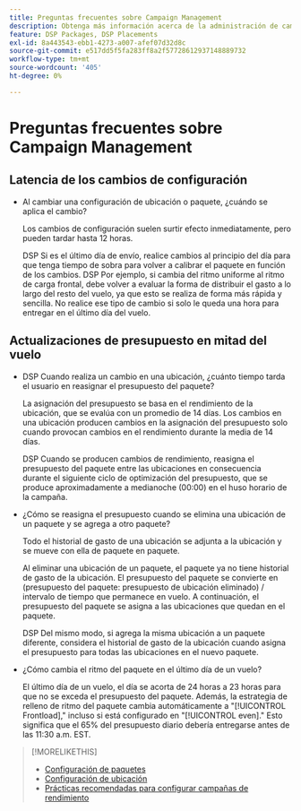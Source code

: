 ```yaml
---
title: Preguntas frecuentes sobre Campaign Management
description: Obtenga más información acerca de la administración de campañas, incluido el período de latencia de los cambios y lo que sucede cuando se realizan cambios de presupuesto durante un vuelo.
feature: DSP Packages, DSP Placements
exl-id: 8a443543-ebb1-4273-a007-afef07d32d8c
source-git-commit: e517dd5f5fa283ff8a2f57728612937148889732
workflow-type: tm+mt
source-wordcount: '405'
ht-degree: 0%

---
```


# Preguntas frecuentes sobre Campaign Management

<!-- Most of this information should be moved into the relevant topics (especially editing topics). -->

## Latencia de los cambios de configuración

* Al cambiar una configuración de ubicación o paquete, ¿cuándo se aplica el cambio?

  Los cambios de configuración suelen surtir efecto inmediatamente, pero pueden tardar hasta 12 horas.

  DSP Si es el último día de envío, realice cambios al principio del día para que tenga tiempo de sobra para volver a calibrar el paquete en función de los cambios. DSP Por ejemplo, si cambia del ritmo uniforme al ritmo de carga frontal, debe volver a evaluar la forma de distribuir el gasto a lo largo del resto del vuelo, ya que esto se realiza de forma más rápida y sencilla. No realice ese tipo de cambio si solo le queda una hora para entregar en el último día del vuelo.

## Actualizaciones de presupuesto en mitad del vuelo

* DSP Cuando realiza un cambio en una ubicación, ¿cuánto tiempo tarda el usuario en reasignar el presupuesto del paquete?

  La asignación del presupuesto se basa en el rendimiento de la ubicación, que se evalúa con un promedio de 14 días. Los cambios en una ubicación producen cambios en la asignación del presupuesto solo cuando provocan cambios en el rendimiento durante la media de 14 días.

  DSP Cuando se producen cambios de rendimiento, reasigna el presupuesto del paquete entre las ubicaciones en consecuencia durante el siguiente ciclo de optimización del presupuesto, que se produce aproximadamente a medianoche (00:00) en el huso horario de la campaña.

* ¿Cómo se reasigna el presupuesto cuando se elimina una ubicación de un paquete y se agrega a otro paquete?

  Todo el historial de gasto de una ubicación se adjunta a la ubicación y se mueve con ella de paquete en paquete.

  Al eliminar una ubicación de un paquete, el paquete ya no tiene historial de gasto de la ubicación. El presupuesto del paquete se convierte en (presupuesto del paquete: presupuesto de ubicación eliminado) / intervalo de tiempo que permanece en vuelo. A continuación, el presupuesto del paquete se asigna a las ubicaciones que quedan en el paquete.

  DSP Del mismo modo, si agrega la misma ubicación a un paquete diferente, considera el historial de gasto de la ubicación cuando asigna el presupuesto para todas las ubicaciones en el nuevo paquete.

* ¿Cómo cambia el ritmo del paquete en el último día de un vuelo?

  El último día de un vuelo, el día se acorta de 24 horas a 23 horas para que no se exceda el presupuesto del paquete. Además, la estrategia de relleno de ritmo del paquete cambia automáticamente a &quot;[!UICONTROL Frontload],&quot; incluso si está configurado en &quot;[!UICONTROL even].&quot; Esto significa que el 65% del presupuesto diario debería entregarse antes de las 11:30 a.m. EST.

>[!MORELIKETHIS]
>
>* [Configuración de paquetes](/help/dsp/campaign-management/packages/package-settings.md)
>* [Configuración de ubicación](/help/dsp/campaign-management/placements/placement-settings.md)
>* [Prácticas recomendadas para configurar campañas de rendimiento](/help/dsp/optimization/campaign-best-practices-performance.md)
